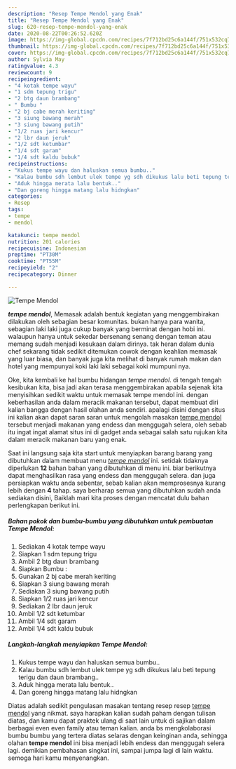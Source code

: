 ```yaml
---
description: "Resep Tempe Mendol yang Enak"
title: "Resep Tempe Mendol yang Enak"
slug: 620-resep-tempe-mendol-yang-enak
date: 2020-08-22T00:26:52.620Z
image: https://img-global.cpcdn.com/recipes/7f712bd25c6a144f/751x532cq70/tempe-mendol-foto-resep-utama.jpg
thumbnail: https://img-global.cpcdn.com/recipes/7f712bd25c6a144f/751x532cq70/tempe-mendol-foto-resep-utama.jpg
cover: https://img-global.cpcdn.com/recipes/7f712bd25c6a144f/751x532cq70/tempe-mendol-foto-resep-utama.jpg
author: Sylvia May
ratingvalue: 4.3
reviewcount: 9
recipeingredient:
- "4 kotak tempe wayu"
- "1 sdm tepung trigu"
- "2 btg daun brambang"
- " Bumbu "
- "2 bj cabe merah keriting"
- "3 siung bawang merah"
- "3 siung bawang putih"
- "1/2 ruas jari kencur"
- "2 lbr daun jeruk"
- "1/2 sdt ketumbar"
- "1/4 sdt garam"
- "1/4 sdt kaldu bubuk"
recipeinstructions:
- "Kukus tempe wayu dan haluskan semua bumbu.."
- "Kalau bumbu sdh lembut ulek tempe yg sdh dikukus lalu beti tepung terigu dan daun brambang.."
- "Aduk hingga merata lalu bentuk.."
- "Dan goreng hingga matang lalu hidngkan"
categories:
- Resep
tags:
- tempe
- mendol

katakunci: tempe mendol 
nutrition: 201 calories
recipecuisine: Indonesian
preptime: "PT30M"
cooktime: "PT55M"
recipeyield: "2"
recipecategory: Dinner

---
```



![Tempe Mendol](https://img-global.cpcdn.com/recipes/7f712bd25c6a144f/751x532cq70/tempe-mendol-foto-resep-utama.jpg)

<b><i>tempe mendol</i></b>, Memasak adalah bentuk kegiatan yang menggembirakan dilakukan oleh sebagian besar komunitas. bukan hanya para wanita, sebagian laki laki juga cukup banyak yang berminat dengan hobi ini. walaupun hanya untuk sekedar bersenang senang dengan teman atau memang sudah menjadi kesukaan dalam dirinya. tak heran dalam dunia chef sekarang tidak sedikit ditemukan cowok dengan keahlian memasak yang luar biasa, dan banyak juga kita melihat di banyak rumah makan dan hotel yang mempunyai koki laki laki sebagai koki mumpuni nya.

Oke, kita kembali ke hal bumbu hidangan <i>tempe mendol</i>. di tengah tengah kesibukan kita, bisa jadi akan terasa menggembirakan apabila sejenak kita menyisihkan sedikit waktu untuk memasak tempe mendol ini. dengan keberhasilan anda dalam meracik makanan tersebut, dapat membuat diri kalian bangga dengan hasil olahan anda sendiri. apalagi disini dengan situs ini kalian akan dapat saran saran untuk mengolah masakan <u>tempe mendol</u> tersebut menjadi makanan yang endess dan menggugah selera, oleh sebab itu ingat ingat alamat situs ini di gadget anda sebagai salah satu rujukan kita dalam meracik makanan baru yang enak.




Saat ini langsung saja kita start untuk menyiapkan barang barang yang dibutuhkan dalam membuat menu <u><i>tempe mendol</i></u> ini. setidak tidaknya diperlukan <b>12</b> bahan bahan yang dibutuhkan di menu ini. biar berikutnya dapat menghasilkan rasa yang endess dan menggugah selera. dan juga persiapkan waktu anda sebentar, sebab kalian akan memprosesnya kurang lebih dengan <b>4</b> tahap. saya berharap semua yang dibutuhkan sudah anda sediakan disini, Baiklah mari kita proses dengan mencatat dulu bahan perlengkapan berikut ini.

<!--inarticleads1-->

##### Bahan pokok dan bumbu-bumbu yang dibutuhkan untuk pembuatan Tempe Mendol:

1. Sediakan 4 kotak tempe wayu
1. Siapkan 1 sdm tepung trigu
1. Ambil 2 btg daun brambang
1. Siapkan  Bumbu :
1. Gunakan 2 bj cabe merah keriting
1. Siapkan 3 siung bawang merah
1. Sediakan 3 siung bawang putih
1. Siapkan 1/2 ruas jari kencur
1. Sediakan 2 lbr daun jeruk
1. Ambil 1/2 sdt ketumbar
1. Ambil 1/4 sdt garam
1. Ambil 1/4 sdt kaldu bubuk




<!--inarticleads2-->

##### Langkah-langkah menyiapkan Tempe Mendol:

1. Kukus tempe wayu dan haluskan semua bumbu..
1. Kalau bumbu sdh lembut ulek tempe yg sdh dikukus lalu beti tepung terigu dan daun brambang..
1. Aduk hingga merata lalu bentuk..
1. Dan goreng hingga matang lalu hidngkan




Diatas adalah sedikit pengulasan masakan tentang resep resep <u>tempe mendol</u> yang nikmat. saya harapkan kalian sudah paham dengan tulisan diatas, dan kamu dapat praktek ulang di saat lain untuk di sajikan dalam berbagai even even family atau teman kalian. anda bs mengkolaborasi bumbu bumbu yang tertera diatas selaras dengan keinginan anda, sehingga olahan <b>tempe mendol</b> ini bisa menjadi lebih endess dan menggugah selera lagi. demikian pembahasan singkat ini, sampai jumpa lagi di lain waktu. semoga hari kamu menyenangkan.
